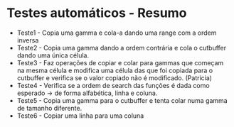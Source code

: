 
# Testes automáticos - Resumo

* Teste1 - Copia uma gamma e cola-a dando uma range com a ordem inversa
* Teste2 - Copia uma gamma dando a ordem contrária e cola o cutbuffer dando uma única célula.
* Teste3 - Faz operações de copiar e colar para gammas que começam na mesma célula e modifica uma célula das que foi copiada para o cutbuffer e verifica se o valor copiado não é modificado. (Patrícia)
* Teste4 - Verifica se a ordem de search das funções é dada como esperado -> de forma alfabética, linha e coluna.
* Teste5 - Copia uma gamma para o cutbuffer e tenta colar numa gamma de tamanho diferente.
* Teste6 - Copiar uma linha para uma coluna
